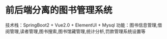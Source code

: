 # 前后端分离的图书管理系统

技术栈：SpringBoot2 + Vue2.0 + ElementUI + Mysql
功能：图书信息管理,借阅管理,读者管理,图书搜索,图书馆藏管理,统计分析,罚款管理系统设置等



